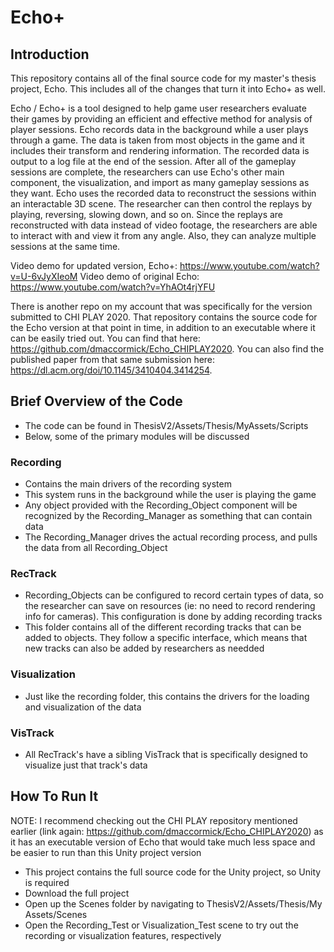 # Echo+

## Introduction
This repository contains all of the final source code for my master's thesis project, Echo. This includes all of the changes that turn it into Echo+ as well.

Echo / Echo+ is a tool designed to help game user researchers evaluate their games by providing an efficient and effective method for analysis of player sessions. Echo  records data in the background while a user plays through a game. The data is taken from most objects in the game and it includes their transform and rendering information. The recorded data is output to a log file at the end of the session. After all of the gameplay sessions are complete, the researchers can use Echo's other main component, the visualization, and import as many gameplay sessions as they want. Echo uses the recorded data to reconstruct the sessions within an interactable 3D scene. The researcher can then control the replays by playing, reversing, slowing down, and so on. Since the replays are reconstructed with data instead of video footage, the researchers are able to interact with and view it from any angle. Also, they can analyze multiple sessions at the same time. 

Video demo for updated version, Echo+: https://www.youtube.com/watch?v=U-6vJyXIeoM
Video demo of original Echo: https://www.youtube.com/watch?v=YhAOt4rjYFU

There is another repo on my account that was specifically for the version submitted to CHI PLAY 2020. That repository contains the source code for the Echo version at that point in time, in addition to an executable where it can be easily tried out. You can find that here: https://github.com/dmaccormick/Echo_CHIPLAY2020. You can also find the published paper from that same submission here: https://dl.acm.org/doi/10.1145/3410404.3414254.

## Brief Overview of the Code
- The code can be found in ThesisV2/Assets/Thesis/MyAssets/Scripts
- Below, some of the primary modules will be discussed

### Recording 
- Contains the main drivers of the recording system
- This system runs in the background while the user is playing the game
- Any object provided with the Recording_Object component will be recognized by the Recording_Manager as something that can contain data 
- The Recording_Manager drives the actual recording process, and pulls the data from all Recording_Object 

### RecTrack
- Recording_Objects can be configured to record certain types of data, so the researcher can save on resources (ie: no need to record rendering info for cameras). This configuration is done by adding recording tracks
- This folder contains all of the different recording tracks that can be added to objects. They follow a specific interface, which means that new tracks can also be added by researchers as needded

### Visualization
- Just like the recording folder, this contains the drivers for the loading and visualization of the data

### VisTrack
- All RecTrack's have a sibling VisTrack that is specifically designed to visualize just that track's data

## How To Run It
NOTE: I recommend checking out the CHI PLAY repository mentioned earlier (link again: https://github.com/dmaccormick/Echo_CHIPLAY2020) as it has an executable version of Echo that would take much less space and be easier to run than this Unity project version

- This project contains the full source code for the Unity project, so Unity is required
- Download the full project
- Open up the Scenes folder by navigating to ThesisV2/Assets/Thesis/My Assets/Scenes
- Open the Recording_Test or Visualization_Test scene to try out the recording or visualization features, respectively

